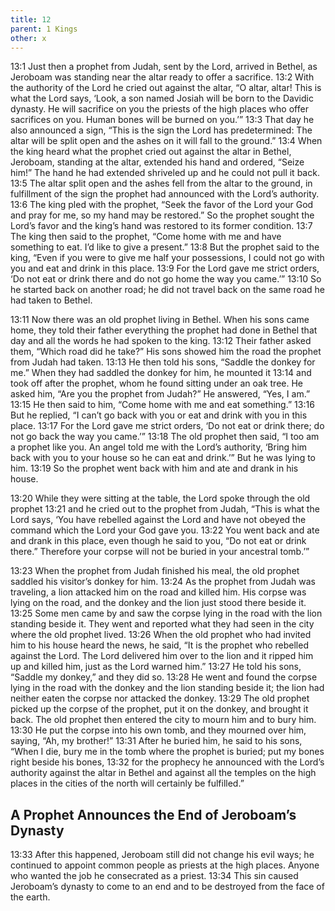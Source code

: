 ```yaml
---
title: 12
parent: 1 Kings
other: x
---
```


<a name="13:1">13:1</a> Just then a prophet from Judah, sent by the Lord, arrived in Bethel, as Jeroboam was standing near the altar ready to offer a sacrifice. <a name="13:2">13:2</a> With the authority of the Lord he cried out against the altar, “O altar, altar! This is what the Lord says, ‘Look, a son named Josiah will be born to the Davidic dynasty. He will sacrifice on you the priests of the high places who offer sacrifices on you. Human bones will be burned on you.’” <a name="13:3">13:3</a> That day he also announced a sign, “This is the sign the Lord has predetermined: The altar will be split open and the ashes on it will fall to the ground.” <a name="13:4">13:4</a> When the king heard what the prophet cried out against the altar in Bethel, Jeroboam, standing at the altar, extended his hand and ordered, “Seize him!” The hand he had extended shriveled up and he could not pull it back. <a name="13:5">13:5</a> The altar split open and the ashes fell from the altar to the ground, in fulfillment of the sign the prophet had announced with the Lord’s authority. <a name="13:6">13:6</a> The king pled with the prophet, “Seek the favor of the Lord your God and pray for me, so my hand may be restored.” So the prophet sought the Lord’s favor and the king’s hand was restored to its former condition. <a name="13:7">13:7</a> The king then said to the prophet, “Come home with me and have something to eat. I’d like to give a present.” <a name="13:8">13:8</a> But the prophet said to the king, “Even if you were to give me half your possessions, I could not go with you and eat and drink in this place. <a name="13:9">13:9</a> For the Lord gave me strict orders, ‘Do not eat or drink there and do not go home the way you came.’” <a name="13:10">13:10</a> So he started back on another road; he did not travel back on the same road he had taken to Bethel.

<a name="13:11">13:11</a> Now there was an old prophet living in Bethel. When his sons came home, they told their father everything the prophet had done in Bethel that day and all the words he had spoken to the king. <a name="13:12">13:12</a> Their father asked them, “Which road did he take?” His sons showed him the road the prophet from Judah had taken. <a name="13:13">13:13</a> He then told his sons, “Saddle the donkey for me.” When they had saddled the donkey for him, he mounted it <a name="13:14">13:14</a> and took off after the prophet, whom he found sitting under an oak tree. He asked him, “Are you the prophet from Judah?” He answered, “Yes, I am.” <a name="13:15">13:15</a> He then said to him, “Come home with me and eat something.” <a name="13:16">13:16</a> But he replied, “I can’t go back with you or eat and drink with you in this place. <a name="13:17">13:17</a> For the Lord gave me strict orders, ‘Do not eat or drink there; do not go back the way you came.’” <a name="13:18">13:18</a> The old prophet then said, “I too am a prophet like you. An angel told me with the Lord’s authority, ‘Bring him back with you to your house so he can eat and drink.’” But he was lying to him. <a name="13:19">13:19</a> So the prophet went back with him and ate and drank in his house.

<a name="13:20">13:20</a> While they were sitting at the table, the Lord spoke through the old prophet <a name="13:21">13:21</a> and he cried out to the prophet from Judah, “This is what the Lord says, ‘You have rebelled against the Lord and have not obeyed the command which the Lord your God gave you. <a name="13:22">13:22</a> You went back and ate and drank in this place, even though he said to you, “Do not eat or drink there.” Therefore your corpse will not be buried in your ancestral tomb.’”

<a name="13:23">13:23</a> When the prophet from Judah finished his meal, the old prophet saddled his visitor’s donkey for him. <a name="13:24">13:24</a> As the prophet from Judah was traveling, a lion attacked him on the road and killed him. His corpse was lying on the road, and the donkey and the lion just stood there beside it. <a name="13:25">13:25</a> Some men came by and saw the corpse lying in the road with the lion standing beside it. They went and reported what they had seen in the city where the old prophet lived. <a name="13:26">13:26</a> When the old prophet who had invited him to his house heard the news, he said, “It is the prophet who rebelled against the Lord. The Lord delivered him over to the lion and it ripped him up and killed him, just as the Lord warned him.” <a name="13:27">13:27</a> He told his sons, “Saddle my donkey,” and they did so. <a name="13:28">13:28</a> He went and found the corpse lying in the road with the donkey and the lion standing beside it; the lion had neither eaten the corpse nor attacked the donkey. <a name="13:29">13:29</a> The old prophet picked up the corpse of the prophet, put it on the donkey, and brought it back. The old prophet then entered the city to mourn him and to bury him. <a name="13:30">13:30</a> He put the corpse into his own tomb, and they mourned over him, saying, “Ah, my brother!” <a name="13:31">13:31</a> After he buried him, he said to his sons, “When I die, bury me in the tomb where the prophet is buried; put my bones right beside his bones, <a name="13:32">13:32</a> for the prophecy he announced with the Lord’s authority against the altar in Bethel and against all the temples on the high places in the cities of the north will certainly be fulfilled.”

## A Prophet Announces the End of Jeroboam’s Dynasty

<a name="13:33">13:33</a> After this happened, Jeroboam still did not change his evil ways; he continued to appoint common people as priests at the high places. Anyone who wanted the job he consecrated as a priest. <a name="13:34">13:34</a> This sin caused Jeroboam’s dynasty to come to an end and to be destroyed from the face of the earth.
